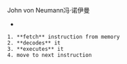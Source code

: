 John von Neumann冯·诺伊曼

+ 

	1. **fetch** instruction from memory
	2. **decodes** it
	3. **executes** it
	4. move to next instruction
